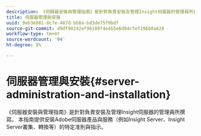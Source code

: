```yaml
---
description: 《伺服器安裝與管理指南》是針對負責安裝及管理Insight伺服器的管理員所撰寫。 本指南提供安裝Adobe伺服器產品與服務（例如Insight Server、Insight Server叢集、轉換等）的特定准則與指示。
title: 伺服器管理與安裝
uuid: 9eb3e881-0c7e-487d-bb8a-bd3de75f9bdf
source-git-commit: d9df90242ef96188f4e4b5e6d04cfef196b0a628
workflow-type: tm+mt
source-wordcount: '94'
ht-degree: 8%

---
```



# 伺服器管理與安裝{#server-administration-and-installation}

《伺服器安裝與管理指南》是針對負責安裝及管理Insight伺服器的管理員所撰寫。 本指南提供安裝Adobe伺服器產品與服務（例如Insight Server、Insight Server叢集、轉換等）的特定准則與指示。

